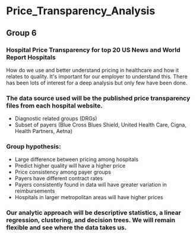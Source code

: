 # Price_Transparency_Analysis

## Group 6 

### Hospital Price Transparency for top 20 US News and World Report Hospitals
How do we use and better understand pricing in healthcare and how it relates to quality.  It's important for our employer to understand this.  There has been lots of interest for a deep analysis but only few have been done.

### The data source used will be the published price transparency files from each hospital website.
  - Diagnostic related groups (DRGs)
  - Subset of payers (Blue Cross Blues Shield, United Health Care, Cigna, Health Partners, Aetna)

### Group hypothesis:  
   - Large difference between pricing among hospitals
   - Predict higher quality will have a higher price
   - Price consistency among payer groups
   - Payers have different contract rates
   - Payers consistently found in data will have greater variation in reimbursements
   - Hospitals in larger metropolitan areas will have higher prices
   
### Our analytic approach will be descriptive statistics, a linear regression, clustering, and decision trees.  We will remain flexible and see where the data takes us.
